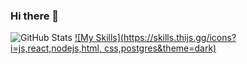 ### Hi there 👋


![GitHub Stats](https://github-readme-stats.vercel.app/api?username=JRSumner&theme=cobalt) [![My Skills](https://skills.thijs.gg/icons?i=js,react,nodejs,html, css,postgres&theme=dark)](https://skills.thijs.gg)
